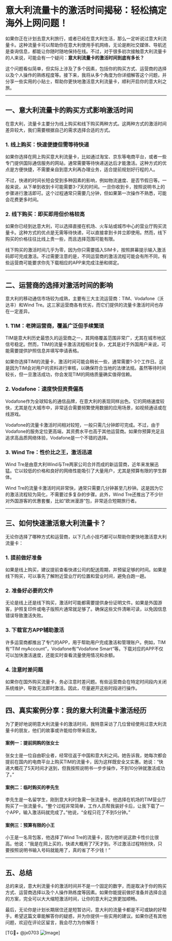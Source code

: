 # 意大利流量卡的激活时间揭秘：轻松搞定海外上网问题！

如果你正在计划去意大利旅行，或者已经在意大利生活，那么一定听说过意大利流量卡。这种流量卡可以帮助你在意大利使用手机网络，无论是刷社交媒体、导航还是查询信息，都能让你随时随地保持在线。不过，对于很多初次接触意大利流量卡的人来说，可能会有一个疑问：**意大利流量卡的激活时间到底有多长？**

这个问题看似简单，但实际上涉及了多个因素，包括你的购买方式、运营商的选择以及个人操作的熟练程度等。接下来，我将从多个角度为你详细解答这个问题，并分享一些实用的小贴士，帮助你更快地激活意大利流量卡，顺利开启你的意大利之旅。

---

## 一、意大利流量卡的购买方式影响激活时间

在意大利，流量卡主要分为线上购买和线下购买两种方式。这两种方式的激活时间差异较大，我们需要根据自己的需求选择合适的方式。

### 1. 线上购买：快速便捷但需等待快递

如果你选择在网上购买意大利流量卡，比如通过淘宝、京东等电商平台，或者一些专门提供国际通信服务的网站，通常需要等待快递送达后才能激活。这种方式的优点是方便快捷，不需要亲自到意大利再办理业务，适合提前规划好行程的人。

不过，快递的时间长短会受到多种因素的影响，例如物流速度、是否节假日等。一般来说，从下单到收到卡可能需要3-7天的时间。一旦你收到卡，按照说明书上的步骤进行激活即可。这个过程通常只需要几分钟，但如果第一次操作不熟悉，可能会花费更多时间。

### 2. 线下购买：即买即用但价格较高

如果你已经到达意大利，可以选择直接在机场、火车站或城市中心的营业厅购买流量卡。这种方式的优点是无需等待快递，可以直接拿到卡并立即使用。然而，线下购买的价格往往比线上贵一些，而且选择范围可能有限。

线下购买的激活时间几乎为零，因为你只需要插入SIM卡，按照屏幕提示输入激活码即可完成激活。不过需要注意的是，不同运营商的激活流程可能会有所不同，有些运营商可能要求你先下载相应的APP来完成注册和绑定。

---

## 二、运营商的选择对激活时间的影响

意大利的移动通信市场较为成熟，主要有三大主流运营商：TIM、Vodafone（沃达丰）和Wind Tre。这三家运营商各有优劣，而它们提供的流量卡激活时间也存在一定差异。

### 1. TIM：老牌运营商，覆盖广泛但手续繁琐

TIM是意大利历史最悠久的运营商之一，其网络覆盖范围非常广，尤其在城市地区信号稳定。然而，TIM的流量卡激活流程相对复杂，尤其是对于外国用户来说，可能需要提供护照信息并填写申请表格。

如果你选择TIM的流量卡，激活时间可能会稍长一些，通常需要1-3个工作日。这是因为TIM会对用户的资料进行审核，以确保符合当地的法律法规。虽然等待时间较长，但一旦激活成功，你会发现TIM的网络质量确实值得信赖。

### 2. Vodafone：速度快但资费偏高

Vodafone作为全球知名的通信品牌，在意大利的表现同样出色。它的网络速度较快，尤其是在大城市中，非常适合需要频繁使用数据的应用场景，如视频通话或在线游戏。

Vodafone的流量卡激活时间相对较短，一般只需几分钟即可完成。不过，由于Vodafone的服务定位更高端，其资费水平也高于其他运营商。如果你预算充足且追求高品质网络体验，Vodafone是一个不错的选择。

### 3. Wind Tre：性价比之王，激活迅速

Wind Tre是由意大利Wind与Tre两家公司合并而成的新运营商，近年来发展迅猛。它以较低的价格和良好的网络性能吸引了大量用户，尤其是预算有限的学生群体。

Wind Tre的流量卡激活时间非常快，通常只需要几分钟甚至几秒钟。这是因为它的激活流程较为简化，不需要过多复杂的步骤。此外，Wind Tre还推出了不少针对外国游客的优惠套餐，比如“欧洲漫游”包，非常适合短期旅行者。

---

## 三、如何快速激活意大利流量卡？

无论你选择了哪种方式和运营商，以下几点小技巧都可以帮助你更快地激活意大利流量卡：

### 1. 提前做好准备

如果是线上购买，建议提前查看快递公司的配送周期，并预留足够的时间。如果是线下购买，可以事先了解附近营业厅的位置和营业时间，避免白跑一趟。

### 2. 准备好必要的文件

无论是线上还是线下购买，激活时可能都需要提供身份证明文件。如果是外国游客，护照复印件或电子版照片通常就足够了。确保这些文件清晰可读，以免因信息错误导致激活失败。

### 3. 下载官方APP辅助激活

许多运营商都推出了专门的APP，用于帮助用户完成激活和管理账户。例如，TIM有“TIM myAccount”，Vodafone有“Vodafone Smart”等。下载对应的APP不仅可以加快激活速度，还能实时查看流量使用情况和余额。

### 4. 注意时差问题

如果你在国外购买流量卡，务必注意时差问题。有些运营商会在特定时间段内关闭系统维护，导致无法即时激活。因此，尽量避开这些时段进行操作。

---

## 四、真实案例分享：我的意大利流量卡激活经历

为了更好地说明意大利流量卡的激活时间，我特意采访了几位曾经使用过意大利流量卡的朋友，他们的故事或许能给你带来启发。

#### 案例一：提前网购的张女士
张女士是一位自由职业者，经常往返于中国和意大利之间。她告诉我，她每次都会提前在国内的电商平台上购买TIM的流量卡，因为这样既安全又实惠。她说：“快递大概花了5天时间才送到，但我按照说明书一步步操作，不到10分钟就激活成功了。”

#### 案例二：临时购买的李先生
李先生是一名留学生，刚到意大利时急需一张流量卡。他选择在机场的TIM营业厅购买了一张流量卡。“整个过程非常简单，工作人员帮我装好卡后，让我下载了一个APP，输入激活码就完成了。”他说，“全程只花了不到5分钟。”

#### 案例三：预算有限的小王
小王是一名背包客，他选择了Wind Tre的流量卡，因为他听说这款卡性价比很高。他说：“我是在网上买的，快递大概用了7天才到。不过激活过程特别快，只要按照说明书输入号码就能用了，真的省了不少钱！”

---

## 五、总结

总的来说，意大利流量卡的激活时间并不是一个固定的数字，而是取决于你的购买方式、运营商选择以及个人操作熟练度等因素。如果你能提前做好准备并选择合适的方案，完全可以大大缩短激活时间，让你的意大利之旅更加顺畅。

最后，无论你是计划长期居住还是短暂访问，意大利的流量卡都是不可或缺的好帮手。希望这篇文章能解答你的疑惑，并为你提供一些实用的建议。如果你还有其他问题，欢迎在评论区留言，我会尽力为你解答！

[TG💪+ @jx0703 ![Image](https://github.com/user-attachments/assets/dbca1d08-cadb-493c-b0ec-ad6f7a83f270)]